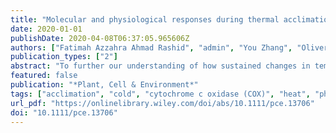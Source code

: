 ```yaml
---
title: "Molecular and physiological responses during thermal acclimation of leaf photosynthesis and respiration in rice"
date: 2020-01-01
publishDate: 2020-04-08T06:37:05.965606Z
authors: ["Fatimah Azzahra Ahmad Rashid", "admin", "You Zhang", "Oliver Berkowitz", "Barry J. Pogson", "David A. Day", "Josette Masle", "Roderick C. Dewar", "James Whelan", "Owen K. Atkin", "Andrew P. Scafaro"]
publication_types: ["2"]
abstract: "To further our understanding of how sustained changes in temperature affect the carbon economy of rice (Oryza sativa), hydroponically grown plants of the IR64 cultivar were developed at 30°C/25°C (day/night) before being shifted to 25/20°C or 40/35°C. Leaf messenger RNA and protein abundance, sugar and starch concentrations, and gas-exchange and elongation rates were measured on preexisting leaves (PE) already developed at 30/25°C or leaves newly developed (ND) subsequent to temperature transfer. Following a shift in growth temperature, there was a transient adjustment in metabolic gene transcript abundance of PE leaves before homoeostasis was reached within 24 hr, aligning with Rdark (leaf dark respiratory CO2 release) and An (net CO2 assimilation) changes. With longer exposure, the central respiratory protein cytochrome c oxidase (COX) declined in abundance at 40/35°C. In contrast to Rdark, An was maintained across the three growth temperatures in ND leaves. Soluble sugars did not differ significantly with growth temperature, and growth was fastest with extended exposure at 40/35°C. The results highlight that acclimation of photosynthesis and respiration is asynchronous in rice, with heat-acclimated plants exhibiting a striking ability to maintain net carbon gain and growth when exposed to heat-wave temperatures, even while reducing investment in energy-conserving respiratory pathways."
featured: false
publication: "*Plant, Cell & Environment*"
tags: ["acclimation", "cold", "cytochrome c oxidase (COX)", "heat", "photosynthesis", "respiration", "rice", "thermal stress"]
url_pdf: "https://onlinelibrary.wiley.com/doi/abs/10.1111/pce.13706"
doi: "10.1111/pce.13706"
---
```

